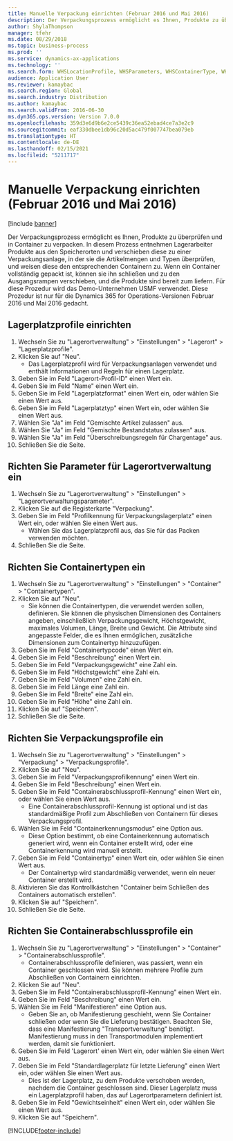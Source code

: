 ```yaml
---
title: Manuelle Verpackung einrichten (Februar 2016 und Mai 2016)
description: Der Verpackungsprozess ermöglicht es Ihnen, Produkte zu überprüfen und in Container zu verpacken.
author: ShylaThompson
manager: tfehr
ms.date: 08/29/2018
ms.topic: business-process
ms.prod: ''
ms.service: dynamics-ax-applications
ms.technology: ''
ms.search.form: WHSLocationProfile, WHSParameters, WHSContainerType, WHSPackProfile, WHSCloseContainerProfile, InventLocationIdLookup, UnitOfMeasureLookup
audience: Application User
ms.reviewer: kamaybac
ms.search.region: Global
ms.search.industry: Distribution
ms.author: kamaybac
ms.search.validFrom: 2016-06-30
ms.dyn365.ops.version: Version 7.0.0
ms.openlocfilehash: 359d3e6d9b6e2ce5439c36ea52ebad4ce7a3e2c9
ms.sourcegitcommit: eaf330dbee1db96c20d5ac479f007747bea079eb
ms.translationtype: HT
ms.contentlocale: de-DE
ms.lasthandoff: 02/15/2021
ms.locfileid: "5211717"
---
```

# <a name="set-up-manual-packing-february-2016--may-2016"></a>Manuelle Verpackung einrichten (Februar 2016 und Mai 2016)

[!include [banner](../../includes/banner.md)]

Der Verpackungsprozess ermöglicht es Ihnen, Produkte zu überprüfen und in Container zu verpacken. In diesem Prozess entnehmen Lagerarbeiter Produkte aus den Speicherorten und verschieben diese zu einer Verpackungsanlage, in der sie die Artikelmengen und Typen überprüfen, und weisen diese den entsprechenden Containern zu. Wenn ein Container vollständig gepackt ist, können sie ihn schließen und zu den Ausgangsrampen verschieben, und die Produkte sind bereit zum liefern. Für diese Prozedur wird das Demo-Unternehmen USMF verwendet. Diese Prozedur ist nur für die Dynamics 365 for Operations-Versionen Februar 2016 und Mai 2016 gedacht.


## <a name="set-up-location-profiles"></a>Lagerplatzprofile einrichten
1. Wechseln Sie zu "Lagerortverwaltung" > "Einstellungen" > "Lagerort" > "Lagerplatzprofile".
2. Klicken Sie auf "Neu".
    * Das Lagerplatzprofil wird für Verpackungsanlagen verwendet und enthält Informationen und Regeln für einen Lagerplatz.  
3. Geben Sie im Feld "Lagerort-Profil-ID" einen Wert ein.
4. Geben Sie im Feld "Name" einen Wert ein.
5. Geben Sie im Feld "Lagerplatzformat" einen Wert ein, oder wählen Sie einen Wert aus.
6. Geben Sie im Feld "Lagerplatztyp" einen Wert ein, oder wählen Sie einen Wert aus.
7. Wählen Sie "Ja" im Feld "Gemischte Artikel zulassen" aus.
8. Wählen Sie "Ja" im Feld "Gemischte Bestandstatus zulassen" aus.
9. Wählen Sie "Ja" im Feld "Überschreibungsregeln für Chargentage" aus.
10. Schließen Sie die Seite.

## <a name="set-up-warehouse-management-parameters"></a>Richten Sie Parameter für Lagerortverwaltung ein 
1. Wechseln Sie zu "Lagerortverwaltung" > "Einstellungen" > "Lagerortverwaltungsparameter".
2. Klicken Sie auf die Registerkarte "Verpackung".
3. Geben Sie im Feld "Profilkennung für Verpackungslagerplatz" einen Wert ein, oder wählen Sie einen Wert aus.
    * Wählen Sie das Lagerplatzprofil aus, das Sie für das Packen verwenden möchten.  
4. Schließen Sie die Seite.

## <a name="set-up-container-types"></a>Richten Sie Containertypen ein
1. Wechseln Sie zu "Lagerortverwaltung" > "Einstellungen" > "Container" > "Containertypen".
2. Klicken Sie auf "Neu".
    * Sie können die Containertypen, die verwendet werden sollen, definieren. Sie können die physischen Dimensionen des Containers angeben, einschließlich Verpackungsgewicht, Höchstgewicht, maximales Volumen, Länge, Breite und Gewicht.  Die Attribute sind angepasste Felder, die es Ihnen ermöglichen, zusätzliche Dimensionen zum Containertyp hinzuzufügen.     
3. Geben Sie im Feld "Containertypcode" einen Wert ein.
4. Geben Sie im Feld "Beschreibung" einen Wert ein.
5. Geben Sie im Feld "Verpackungsgewicht" eine Zahl ein.
6. Geben Sie im Feld "Höchstgewicht" eine Zahl ein.
7. Geben Sie im Feld "Volumen" eine Zahl ein.
8. Geben Sie im Feld Länge eine Zahl ein.
9. Geben Sie im Feld "Breite" eine Zahl ein.
10. Geben Sie im Feld "Höhe" eine Zahl ein.
11. Klicken Sie auf "Speichern".
12. Schließen Sie die Seite.

## <a name="set-up-packing-profiles"></a>Richten Sie Verpackungsprofile ein
1. Wechseln Sie zu "Lagerortverwaltung" > "Einstellungen" > "Verpackung" > "Verpackungsprofile".
2. Klicken Sie auf "Neu".
3. Geben Sie im Feld "Verpackungsprofilkennung" einen Wert ein.
4. Geben Sie im Feld "Beschreibung" einen Wert ein.
5. Geben Sie im Feld "Containerabschlussprofil-Kennung" einen Wert ein, oder wählen Sie einen Wert aus.
    * Eine Containerabschlussprofil-Kennung ist optional und ist das standardmäßige Profil zum Abschließen von Containern für dieses Verpackungsprofil.  
6. Wählen Sie im Feld "Containerkennungsmodus" eine Option aus.
    * Diese Option bestimmt, ob eine Containerkennung automatisch generiert wird, wenn ein Container erstellt wird, oder eine Containerkennung wird manuell erstellt.  
7. Geben Sie im Feld "Containertyp" einen Wert ein, oder wählen Sie einen Wert aus.
    * Der Containertyp wird standardmäßig verwendet, wenn ein neuer Container erstellt wird.  
8. Aktivieren Sie das Kontrollkästchen "Container beim Schließen des Containers automatisch erstellen".
9. Klicken Sie auf "Speichern".
10. Schließen Sie die Seite.

## <a name="set-up-container-closing-profiles"></a>Richten Sie Containerabschlussprofile ein
1. Wechseln Sie zu "Lagerortverwaltung" > "Einstellungen" > "Container" > "Containerabschlussprofile".
    * Containerabschlussprofile definieren, was passiert, wenn ein Container geschlossen wird. Sie können mehrere Profile zum Abschließen von Containern einrichten.       
2. Klicken Sie auf "Neu".
3. Geben Sie im Feld "Containerabschlussprofil-Kennung" einen Wert ein.
4. Geben Sie im Feld "Beschreibung" einen Wert ein.
5. Wählen Sie im Feld "Manifestieren" eine Option aus.
    * Geben Sie an, ob Manifestierung geschieht, wenn Sie Container schließen oder wenn Sie die Lieferung bestätigen. Beachten Sie, dass eine Manifestierung "Transportverwaltung" benötigt. Manifestierung muss in den Transportmodulen implementiert werden, damit sie funktioniert.  
6. Geben Sie im Feld 'Lagerort' einen Wert ein, oder wählen Sie einen Wert aus.
7. Geben Sie im Feld "Standardlagerplatz für letzte Lieferung" einen Wert ein, oder wählen Sie einen Wert aus.
    * Dies ist der Lagerplatz, zu dem Produkte verschoben werden, nachdem die Container geschlossen sind. Dieser Lagerplatz muss ein Lagerplatzprofil haben, das auf Lagerortparametern definiert ist.  
8. Geben Sie im Feld "Gewichtseinheit" einen Wert ein, oder wählen Sie einen Wert aus.
9. Klicken Sie auf "Speichern".



[!INCLUDE[footer-include](../../../includes/footer-banner.md)]